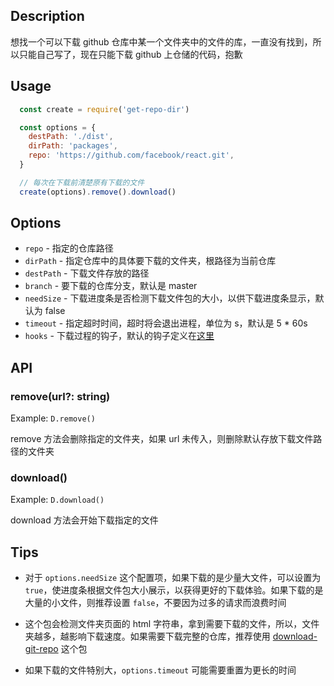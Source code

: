 ## Description
想找一个可以下载 github 仓库中某一个文件夹中的文件的库，一直没有找到，所以只能自己写了，现在只能下载 github 上仓储的代码，抱歉

## Usage
```js
  const create = require('get-repo-dir')

  const options = {
    destPath: './dist',
    dirPath: 'packages',
    repo: 'https://github.com/facebook/react.git',
  }

  // 每次在下载前清楚原有下载的文件
  create(options).remove().download()
```

## Options
- `repo` - 指定的仓库路径
- `dirPath` - 指定仓库中的具体要下载的文件夹，根路径为当前仓库
- `destPath` - 下载文件存放的路径
- `branch` - 要下载的仓库分支，默认是 master
- `needSize` - 下载进度条是否检测下载文件包的大小，以供下载进度条显示，默认为 false
- `timeout` - 指定超时时间，超时将会退出进程，单位为 s，默认是 5 * 60s
- `hooks` - 下载过程的钩子，默认的钩子定义在[这里](./src/hooks.js)

## API
### remove(url?: string)
Example: `D.remove()`

remove 方法会删除指定的文件夹，如果 url 未传入，则删除默认存放下载文件路径的文件夹

### download()
Example: `D.download()`

download 方法会开始下载指定的文件

## Tips
+ 对于 `options.needSize` 这个配置项，如果下载的是少量大文件，可以设置为 `true`，使进度条根据文件包大小展示，以获得更好的下载体验。如果下载的是大量的小文件，则推荐设置 `false`，不要因为过多的请求而浪费时间

+ 这个包会检测文件夹页面的 html 字符串，拿到需要下载的文件，所以，文件夹越多，越影响下载速度。如果需要下载完整的仓库，推荐使用 [download-git-repo](https://www.npmjs.com/package/download-git-repo) 这个包

+ 如果下载的文件特别大，`options.timeout` 可能需要重置为更长的时间